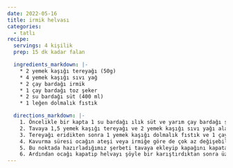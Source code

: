 ```yaml
---
date: 2022-05-16
title: irmik helvası
categories:
  - tatlı
recipe:
  servings: 4 kişilik
  prep: 15 dk kadar falan

  ingredients_markdown: |-
    * 2 yemek kaşığı tereyağı (50g) 
    * 4 yemek kaşığı sıvı yağ 
    * 2 çay bardağı irmik 
    * 1 çay bardağı toz şeker 
    * 2 su bardağı süt (400 ml) 
    * 1 leğen dolmalık fıstık 

  directions_markdown: |-
    1. Öncelikle bir kapta 1 su bardağı ılık süt ve yarım çay bardağı şekeri güzelce karıştıralım.
    2. Tavaya 1,5 yemek kaşığı tereyağı ve 2 yemek kaşığı sıvı yağı alarak tereyağını eritelim.
    3. Tereyağı eridikten sonra 1 yemek kaşığı dolmalık fıstık ve 1 çay bardağı irmiği ekleyerek rengi koyulaşıncaya kadar yaklaşık 6-7 dakika sürekli karıştırarak kavuralım. 
    4. Kavurma süresi ocağın ateşi veya irmiğe göre de çok az değişebilir, Fıstıkların rengi kahverengiye döndüğünde hazır demektir. 
    5. Bu noktada hazırladığımız şerbeti tavaya ekleyip kapağını kapatalım. Helva şerbetini çekinceye kadar kısık ateşte 1-2 dakika daha pişirelim. 
    6. Ardından ocağı kapatıp helvayı şöyle bir karıştırdıktan sonra üzerine kağıt havlu yerleştirip yaklaşık 5 dakika dinlendirelim.
---
```

